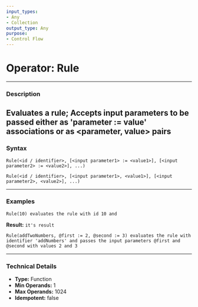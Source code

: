 ```yaml
---
input_types:
- Any
- Collection
output_type: Any
purpose:
- Control Flow
---
```

# Operator: Rule
---
### **Description**
Evaluates a rule; Accepts input parameters to be passed either as 'parameter := value' associations or as <parameter, value> pairs
---
### **Syntax**
```
Rule(<id / identifier>, [<input parameter1> := <value1>], [<input parameter2> := <value2>], ...)
```
```
Rule(<id / identifier>, [<input parameter1>, <value1>], [<input parameter2>, <value2>], ...)
```
---
### **Examples**
```
Rule(10) evaluates the rule with id 10 and
```
**Result:** `it's result`
```
Rule(addTwoNumbers, @first := 2, @second := 3) evaluates the rule with identifier 'addNumbers' and passes the input parameters @first and @second with values 2 and 3
```
---
### **Technical Details**
- **Type:** Function
- **Min Operands:** 1
- **Max Operands:** 1024
- **Idempotent:** false